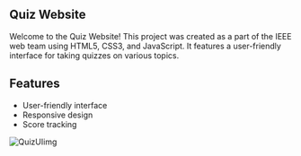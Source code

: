 ## Quiz Website

Welcome to the Quiz Website! This project was created as a part of the IEEE web team using HTML5, CSS3, and JavaScript. It features a user-friendly interface for taking quizzes on various topics.

## Features

- User-friendly interface
- Responsive design
- Score tracking
  
![QuizUIimg](https://github.com/Devanshpratapsingh28/Quiz-UI/assets/160342233/2882dae9-f079-4c39-b27f-da725205ef65)

